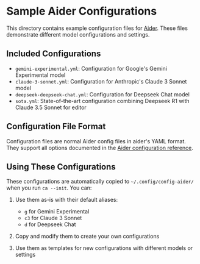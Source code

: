 # Sample Aider Configurations

This directory contains example configuration files for [Aider](https://aider.chat). These files demonstrate different model configurations and settings.

## Included Configurations

- `gemini-experimental.yml`: Configuration for Google's Gemini Experimental model
- `claude-3-sonnet.yml`: Configuration for Anthropic's Claude 3 Sonnet model
- `deepseek-deepseek-chat.yml`: Configuration for Deepseek Chat model
- `sota.yml`: State-of-the-art configuration combining Deepseek R1 with Claude 3.5 Sonnet for editor

## Configuration File Format

Configuration files are normal Aider config files in aider's YAML format.
They support all options documented in the [Aider configuration reference](https://github.com/Aider-AI/aider/blob/main/aider/website/assets/sample.aider.conf.yml).

## Using These Configurations

These configurations are automatically copied to `~/.config/config-aider/` when you run `ca --init`. You can:

1. Use them as-is with their default aliases:

   - `g` for Gemini Experimental
   - `c3` for Claude 3 Sonnet
   - `d` for Deepseek Chat

2. Copy and modify them to create your own configurations

3. Use them as templates for new configurations with different models or settings
